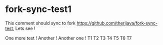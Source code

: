 # fork-sync-test1

This comment should sync to fork https://github.com/therijava/fork-sync-test, Lets see !

One more test !
Another !
Another one !
T1
T2
T3
T4
T5
T6
T7
